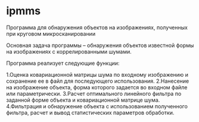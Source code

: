 # ipmms
  Программа для обнаружения объектов на изображениях, полученных при круговом микросканировании
  
  Основная задача программы – обнаружения объектов известной формы на изображениях с коррелированными шумами.
  
  Программа реализует следующие функции:
  
1.Оценка ковариационной матрицы шума по входному изображению и сохранение ее в файл для последующего использования.
2.Нанесение на изображение объекта, форма которого задается во входном файле или параметрически.
3.Расчет оптимального линейного фильтра по заданной форме объекта и ковариационной матрице шума. 
4.Фильтрация и обнаружение объекта с использованием полученного фильтра, расчет и вывод статистических параметров обработки. 
